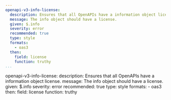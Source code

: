 ```yaml
---
openapi-v3-info-license:
  description: Ensures that all OpenAPIs have a information object license.
  message: The info object should have a license.
  given: $.info
  severity: error
  recommended: true
  type: style
  formats:
    - oas3
  then:
    field: license
    function: truthy
...
```

openapi-v3-info-license:
  description: Ensures that all OpenAPIs have a information object license.
  message: The info object should have a license.
  given: $.info
  severity: error
  recommended: true
  type: style
  formats:
    - oas3
  then:
    field: license
    function: truthy
